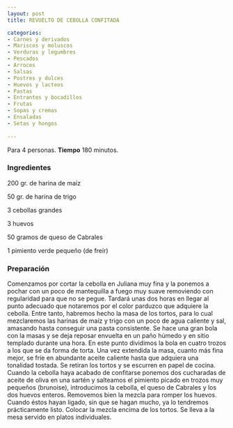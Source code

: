 ```yaml
---
layout: post
title: REVUELTO DE CEBOLLA CONFITADA

categories:
- Carnes y derivados
- Mariscos y moluscos
- Verduras y legumbres
- Pescados
- Arroces
- Salsas
- Postres y dulces
- Huevos y lacteos
- Pastas
- Entrantes y bocadillos
- Frutas
- Sopas y cremas
- Ensaladas
- Setas y hongos
 
---
```

Para 4 personas.
<b>Tiempo</b> 180 minutos.

<h3>Ingredientes</h3>

200 gr. de harina de maíz

50 gr. de harina de trigo

3 cebollas grandes

3 huevos

50 gramos de queso de Cabrales

1 pimiento verde pequeño (de freír)

<h3>Preparación</h3>

Comenzamos por cortar la cebolla en Juliana muy fina y la ponemos a pochar con un poco de mantequilla a fuego muy suave removiendo con regularidad para que no se pegue. Tardará unas dos horas en llegar al punto adecuado que notaremos por el color parduzco que adquiere la cebolla. Entre tanto, habremos hecho la masa de los tortos, para lo cual mezclaremos las harinas de maíz y trigo con un poco de agua caliente y sal, amasando hasta conseguir una pasta consistente. Se hace una gran bola con la masas y se deja reposar envuelta en un paño húmedo y en sitio templado durante una hora. En este punto dividimos la bola en cuatro trozos a los que se da forma de torta. Una vez extendida la masa, cuanto más fina mejor, se fríe en abundante aceite caliente hasta que adquiera una tonalidad tostada. Se retiran los tortos y se escurren en papel de cocina. Cuando la cebolla haya acabado de confitarse ponemos dos cucharadas de aceite de oliva en una sartén y salteamos el pimiento picado en trozos muy pequeños (brunoise), introducimos la cebolla, el queso de Cabrales y los dos huevos enteros. Removemos bien la mezcla para romper los huevos. Cuando éstos hayan ligado, sin que se hagan mucho, ya lo tendremos prácticamente listo. Colocar la mezcla encima de los tortos. Se lleva a la mesa servido en platos individuales.

